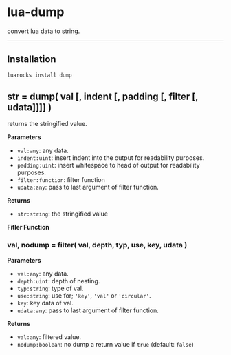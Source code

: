 lua-dump
=========

convert lua data to string.

---

## Installation

```sh
luarocks install dump
```


## str = dump( val [, indent [, padding [, filter [, udata]]]] )

returns the stringified value.

**Parameters**

- `val:any`: any data.
- `indent:uint`: insert indent into the output for readability purposes.
- `padding:uint`: insert whitespace to head of output for readability purposes.
- `filter:function`: filter function
- `udata:any`: pass to last argument of filter function.

**Returns**

- `str:string`: the stringified value


**Fitler Function**

### val, nodump = filter( val, depth, typ, use, key, udata )

**Parameters**

- `val:any`: any data.
- `depth:uint`: depth of nesting.
- `typ:string`: type of val.
- `use:string`: use for; `'key'`, `'val'` or `'circular'`.
- `key`: key data of val.
- `udata:any`: pass to last argument of filter function.

**Returns**

- `val:any`: filtered value.
- `nodump:boolean`: no dump a return value if `true` (default: `false`)

